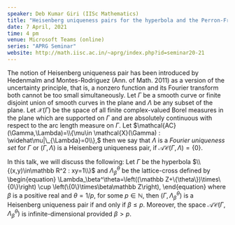```yaml
---
speaker: Deb Kumar Giri (IISc Mathematics)
title: "Heisenberg uniqueness pairs for the hyperbola and the Perron-Frobenius operators"
date: 7 April, 2021
time: 4 pm
venue: Microsoft Teams (online)
series: "APRG Seminar"
website: http://math.iisc.ac.in/~aprg/index.php?id=seminar20-21
---
```


The notion of Heisenberg uniqueness pair has been introduced by Hedenmalm
and Montes-Rodriguez (Ann. of Math. 2011) as a version of the uncertainty
principle, that is, a nonzero function and its Fourier transform both
cannot be too small simultaneously. Let $\Gamma$ be a smooth curve or
finite disjoint union of smooth curves in the plane and $\Lambda$ be any
subset of the plane. Let $\mathcal X(\Gamma)$ be the space of all finite
complex-valued Borel measures in the plane which are supported on
$\Gamma$ and are absolutely continuous with respect to the arc length
measure on $\Gamma.$ Let $\mathcal{AC}(\Gamma,\Lambda)=\\{\mu\in
\mathcal{X}(\Gamma) : \widehat\mu|\_{\Lambda}=0\\},$ then we say that
$\Lambda$ is a _Fourier uniqueness set_ for $\Gamma$ or
$(\Gamma,\Lambda)$ is a Heisenberg uniqueness pair, if
$\mathcal{AC}(\Gamma,\Lambda)=\{0\}.$ 

In this talk, we will discuss the following:  Let $\Gamma$ be the
hyperbola $\\{(x,y)\in\mathbb R^2 : xy=1\\}$ and $\Lambda_\beta^\theta$ be
the lattice-cross defined by
\begin{equation}
\Lambda_\beta^\theta=\left((\mathbb Z+\\{\theta\\})\times\\{0\\}\right) \cup
\left(\\{0\\}\times\beta\mathbb Z\right),
\end{equation}
where $\beta$ is a positive real and $\theta=1/{p}$, for
some $p\in\mathbb N,$ then $\left(\Gamma,\Lambda_\beta^\theta\right)$
is a Heisenberg uniqueness pair if and only if $\beta\leq{p}.$ Moreover,
the space $\mathcal{AC}\left(\Gamma,\Lambda_\beta^\theta\right)$ is
infinite-dimensional provided $\beta>p.$
